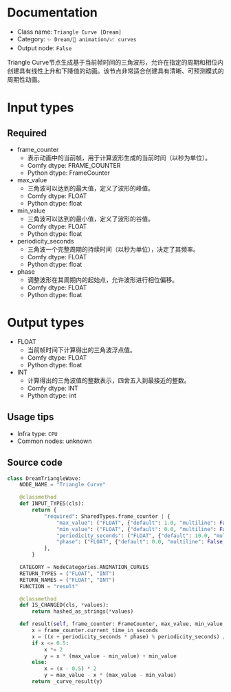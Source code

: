 
# Documentation
- Class name: `Triangle Curve [Dream]`
- Category: `✨ Dream/🎥 animation/📈 curves`
- Output node: `False`

Triangle Curve节点生成基于当前帧时间的三角波形，允许在指定的周期和相位内创建具有线性上升和下降值的动画。该节点非常适合创建具有清晰、可预测模式的周期性动画。

# Input types
## Required
- frame_counter
    - 表示动画中的当前帧，用于计算波形生成的当前时间（以秒为单位）。
    - Comfy dtype: FRAME_COUNTER
    - Python dtype: FrameCounter
- max_value
    - 三角波可以达到的最大值，定义了波形的峰值。
    - Comfy dtype: FLOAT
    - Python dtype: float
- min_value
    - 三角波可以达到的最小值，定义了波形的谷值。
    - Comfy dtype: FLOAT
    - Python dtype: float
- periodicity_seconds
    - 三角波一个完整周期的持续时间（以秒为单位），决定了其频率。
    - Comfy dtype: FLOAT
    - Python dtype: float
- phase
    - 调整波形在其周期内的起始点，允许波形进行相位偏移。
    - Comfy dtype: FLOAT
    - Python dtype: float

# Output types
- FLOAT
    - 当前帧时间下计算得出的三角波浮点值。
    - Comfy dtype: FLOAT
    - Python dtype: float
- INT
    - 计算得出的三角波值的整数表示，四舍五入到最接近的整数。
    - Comfy dtype: INT
    - Python dtype: int


## Usage tips
- Infra type: `CPU`
- Common nodes: unknown


## Source code
```python
class DreamTriangleWave:
    NODE_NAME = "Triangle Curve"

    @classmethod
    def INPUT_TYPES(cls):
        return {
            "required": SharedTypes.frame_counter | {
                "max_value": ("FLOAT", {"default": 1.0, "multiline": False}),
                "min_value": ("FLOAT", {"default": 0.0, "multiline": False}),
                "periodicity_seconds": ("FLOAT", {"default": 10.0, "multiline": False, "min": 0.01}),
                "phase": ("FLOAT", {"default": 0.0, "multiline": False, "min": -1, "max": 1}),
            },
        }

    CATEGORY = NodeCategories.ANIMATION_CURVES
    RETURN_TYPES = ("FLOAT", "INT")
    RETURN_NAMES = ("FLOAT", "INT")
    FUNCTION = "result"

    @classmethod
    def IS_CHANGED(cls, *values):
        return hashed_as_strings(*values)

    def result(self, frame_counter: FrameCounter, max_value, min_value, periodicity_seconds, phase):
        x = frame_counter.current_time_in_seconds
        x = ((x + periodicity_seconds * phase) % periodicity_seconds) / periodicity_seconds
        if x <= 0.5:
            x *= 2
            y = x * (max_value - min_value) + min_value
        else:
            x = (x - 0.5) * 2
            y = max_value - x * (max_value - min_value)
        return _curve_result(y)

```
